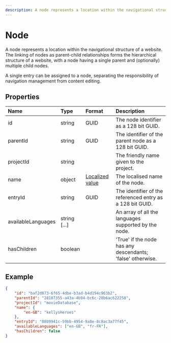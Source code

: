 ```yaml
---
description: A node represents a location within the navigational structure of a website.A single entry can be assigned to a node, separating the responsibility of navigation management from content editing. The linking of nodes as parent-child relationships forms the hierarchical structure of a website, with a node having a single parent and (optionally) multiple child nodes.
---
```


# Node

A node represents a location within the navigational structure of a website. The linking of nodes as parent-child relationships forms the hierarchical structure of a website, with a node having a single parent and (optionally) multiple child nodes.

A single entry can be assigned to a node, separating the responsibility of navigation management from content editing.

## Properties

| Name | Type | Format | Description |
| :------- | :--- | :----- | :---------- |
| id | string | GUID | The node identifier as a 128 bit GUID. |
| parentId | string | GUID | The identifier of the parent node as a 128 bit GUID. |
| projectId | string |  | The friendly name given to the project. |
| name | object | [Localized value](/key-concepts/localization.md) | The localised name of the node. |
| entryId | string | GUID | The identifier of the referenced entry as a 128 bit GUID. |
| availableLanguages | string [...] |  | An array of all the languages supported by the node. |
| hasChildren | boolean | | 'True' if the node has any descendants; 'false' otherwise. |

## Example

```json
{
	"id": "baf2d873-6f65-4dbe-b3ad-b4d194c963b2",
	"parentId": "28107355-a43a-4b94-bc6c-28b6ac622258",
	"projectId": "movieDatabase",
	"name": {
		"en-GB": "kellysHeroes"
	},
	"entryId": "88b9941c-59bb-4954-9a8e-8c8ac3a77f45",
	"availableLanguages": ["en-GB", "fr-FR"],
	"hasChildren": false
}
```
